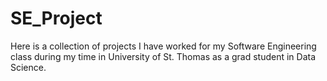 # SE_Project
Here is a collection of projects I have worked for my Software Engineering class during my time in University of St. Thomas as a grad student in Data Science.
